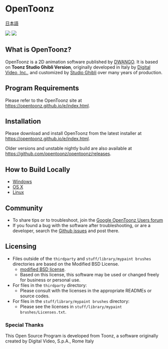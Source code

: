 # OpenToonz

[日本語](./doc/README_ja.md)

[![](https://ci.appveyor.com/api/projects/status/oa5l5pc964h8fv49/branch/master?svg=true)](https://ci.appveyor.com/project/opentoonz/opentoonz)
[![](https://travis-ci.org/opentoonz/opentoonz.svg?branch=master)](https://travis-ci.org/opentoonz/opentoonz)

## What is OpenToonz?

OpenToonz is a 2D animation software published by 
[DWANGO](http://dwango.co.jp/english/). It is based on **Toonz Studio
Ghibli Version**, originally developed in Italy by
[Digital Video, Inc.](http://www.toonz.com/), and customized by
[Studio Ghibli](http://www.ghibli.jp/) over many years of production.

## Program Requirements

Please refer to the OpenToonz site at <https://opentoonz.github.io/e/index.html>.

## Installation

Please download and install OpenToonz from the latest installer at <https://opentoonz.github.io/e/index.html>.

Older versions and unstable nightly build are also available at <https://github.com/opentoonz/opentoonz/releases>.

## How to Build Locally

- [Windows](./doc/how_to_build_win.md)
- [OS X](./doc/how_to_build_macosx.md)
- [Linux](./doc/how_to_build_linux.md)

## Community

- To share tips or to troubleshoot, join the [Google OpenToonz Users forum](https://groups.google.com/forum/#!forum/opentoonz_en)
- If you found a bug with the software after troubleshooting, or are a developer, search the [Github issues](https://github.com/opentoonz/opentoonz/issues) and post there.

## Licensing

- Files outside of the `thirdparty` and `stuff/library/mypaint brushes` directories are based on the Modified BSD License.
  - [modified BSD license](./LICENSE.txt).
  - Based on this license, this software may be used or changed freely for business or personal use.
- For files in the `thirdparty` directory:
  - Please consult with the licenses in the appropriate READMEs or source codes.
- For files in the `stuff/library/mypaint brushes` directory:
  - Please see the licenses in `stuff/library/mypaint brushes/Licenses.txt`.

### Special Thanks

This Open Source Program is developed from Toonz, a software originally created by Digital Video, S.p.A., Rome Italy
